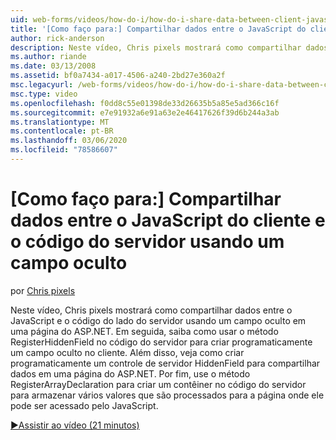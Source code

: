 ```yaml
---
uid: web-forms/videos/how-do-i/how-do-i-share-data-between-client-javascript-and-server-code-using-a-hidden-field
title: '[Como faço para:] Compartilhar dados entre o JavaScript do cliente e o código do servidor usando um campo oculto | Microsoft Docs'
author: rick-anderson
description: Neste vídeo, Chris pixels mostrará como compartilhar dados entre o JavaScript e o código do lado do servidor usando um campo oculto em uma página do ASP.NET. Em seguida, aprenda como t...
ms.author: riande
ms.date: 03/13/2008
ms.assetid: bf0a7434-a017-4506-a240-2bd27e360a2f
msc.legacyurl: /web-forms/videos/how-do-i/how-do-i-share-data-between-client-javascript-and-server-code-using-a-hidden-field
msc.type: video
ms.openlocfilehash: f0dd8c55e01398de33d26635b5a85e5ad366c16f
ms.sourcegitcommit: e7e91932a6e91a63e2e46417626f39d6b244a3ab
ms.translationtype: MT
ms.contentlocale: pt-BR
ms.lasthandoff: 03/06/2020
ms.locfileid: "78586607"
---
```

# <a name="how-do-i-share-data-between-client-javascript-and-server-code-using-a-hidden-field"></a>[Como faço para:] Compartilhar dados entre o JavaScript do cliente e o código do servidor usando um campo oculto

por [Chris pixels](https://twitter.com/chrispels)

Neste vídeo, Chris pixels mostrará como compartilhar dados entre o JavaScript e o código do lado do servidor usando um campo oculto em uma página do ASP.NET. Em seguida, saiba como usar o método RegisterHiddenField no código do servidor para criar programaticamente um campo oculto no cliente. Além disso, veja como criar programaticamente um controle de servidor HiddenField para compartilhar dados em uma página do ASP.NET. Por fim, use o método RegisterArrayDeclaration para criar um contêiner no código do servidor para armazenar vários valores que são processados para a página onde ele pode ser acessado pelo JavaScript.

[&#9654;Assistir ao vídeo (21 minutos)](https://channel9.msdn.com/Blogs/ASP-NET-Site-Videos/how-do-i-share-data-between-client-javascript-and-server-code-using-a-hidden-field)

